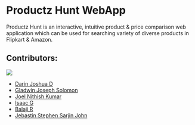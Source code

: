 # Productz Hunt WebApp

Productz Hunt is an interactive, intuitive product & price comparison web application which can be used for searching variety of diverse products in Flipkart & Amazon.

## Contributors:

<img src="https://img.shields.io/badge/Contributors-6-yellow">

<ul><li><a href="https://github.com/DarinJoshua-dev">Darin Joshua D</a>
<li><a href="">Gladwin Joseph Solomon</a>
<li><a href="">Joel Nithish Kumar</a>
<li><a href="">Isaac G</a>
<li><a href="">Balaji R</a>
<li><a href="">Jebastin Stephen Sarjin John</a>
</ul>

